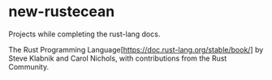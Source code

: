 # new-rustecean
Projects while completing the rust-lang docs.

The Rust Programming Language[https://doc.rust-lang.org/stable/book/] by Steve Klabnik and Carol Nichols, with contributions from the Rust Community.
